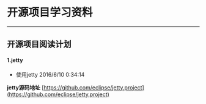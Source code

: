 # 开源项目学习资料

---

## 开源项目阅读计划
#### 1.jetty
* 使用jetty		2016/6/10 0:34:14 

**jetty源码地址**	[https://github.com/eclipse/jetty.project](https://github.com/eclipse/jetty.project)
